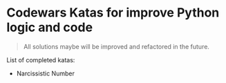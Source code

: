 # Codewars Katas for improve Python logic and code

> All solutions maybe will be improved and refactored in the future.

List of completed katas:

* Narcissistic Number